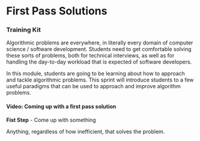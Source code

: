 # First Pass Solutions

### Training Kit
Algorithmic problems are everywhere, in literally every domain of computer science / software development. Students need to get comfortable solving these sorts of problems, both for technical interviews, as well as for handling the day-to-day workload that is expected of software developers.

In this module, students are going to be learning about how to approach and tackle algorithmic problems. This sprint will introduce students to a few useful paradigms that can be used to approach and improve algorithm problems.

#### Video: Coming up with a first pass solution

**Fist Step** - Come up with something

Anything, regardless of how inefficient, that solves the problem. 

